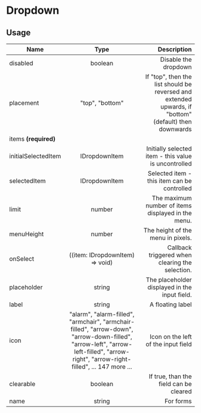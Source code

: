 <!-- 
This is an auto-generated markdown. 
You can change it in "src/Dropdown/Dropdown.tsx" and run build:docs to update this file.
-->
# Dropdown

## Usage
| Name        | Type           | Description  |
| ----------- |:--------------:| ------------:|
|disabled|boolean|Disable the dropdown
|placement|"top", "bottom"|If "top", then the list should be reversed and extended upwards, if "bottom" (default) then downwards
|items **(required)**||
|initialSelectedItem|IDropdownItem|Initially selected item - this value is uncontrolled
|selectedItem|IDropdownItem|Selected item - this item can be controlled
|limit|number|The maximum number of items displayed in the menu.
|menuHeight|number|The height of the menu in pixels.
|onSelect|((item: IDropdownItem) => void)|Callback triggered when clearing the selection.
|placeholder|string|The placeholder displayed in the input field.
|label|string|A floating label
|icon|"alarm", "alarm-filled", "armchair", "armchair-filled", "arrow-down", "arrow-down-filled", "arrow-left", "arrow-left-filled", "arrow-right", "arrow-right-filled", ... 147 more ...|Icon on the left of the input field
|clearable|boolean|If true, than the field can be cleared
|name|string|For forms

